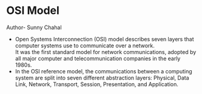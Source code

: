 # OSI Model
Author- Sunny Chahal
- Open Systems Interconnection (OSI) model describes seven layers that computer systems use to communicate over a network.<br>It was the first standard model for network communications, adopted by all major computer and telecommunication companies in the early 1980s.
- In the OSI reference model, the communications between a computing system are split into seven different abstraction layers: Physical, Data Link, Network, Transport, Session, Presentation, and Application.
